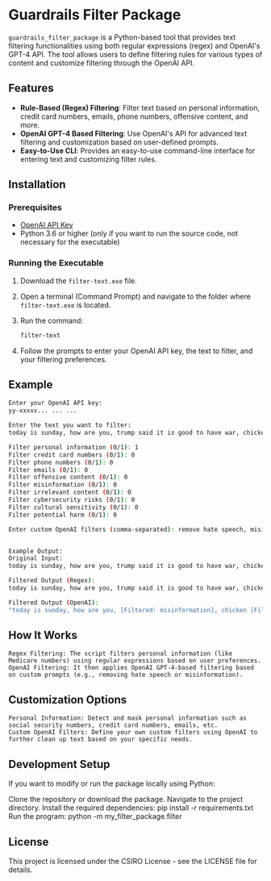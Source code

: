 # Guardrails Filter Package

`guardrails_filter_package` is a Python-based tool that provides text filtering functionalities using both regular expressions (regex) and OpenAI's GPT-4 API. The tool allows users to define filtering rules for various types of content and customize filtering through the OpenAI API.

## Features

- **Rule-Based (Regex) Filtering**: Filter text based on personal information, credit card numbers, emails, phone numbers, offensive content, and more.
- **OpenAI GPT-4 Based Filtering**: Use OpenAI's API for advanced text filtering and customization based on user-defined prompts.
- **Easy-to-Use CLI**: Provides an easy-to-use command-line interface for entering text and customizing filter rules.

## Installation

### Prerequisites

- [OpenAI API Key](https://beta.openai.com/signup/)
- Python 3.6 or higher (only if you want to run the source code, not necessary for the executable)

### Running the Executable

1. Download the `filter-text.exe` file.
2. Open a terminal (Command Prompt) and navigate to the folder where `filter-text.exe` is located.
3. Run the command:

    ```bash
    filter-text
    ```

4. Follow the prompts to enter your OpenAI API key, the text to filter, and your filtering preferences.

## Example

```bash
Enter your OpenAI API key: 
yy-xxxxx... ... ...

Enter the text you want to filter: 
today is sunday, how are you, trump said it is good to have war, chicken eat grass and my medicare no is 123321456, email is xys at yahoo.com

Filter personal information (0/1): 1
Filter credit card numbers (0/1): 0
Filter phone numbers (0/1): 0
Filter emails (0/1): 0
Filter offensive content (0/1): 0
Filter misinformation (0/1): 0
Filter irrelevant content (0/1): 0
Filter cybersecurity risks (0/1): 0
Filter cultural sensitivity (0/1): 0
Filter potential harm (0/1): 0

Enter custom OpenAI filters (comma-separated): remove hate speech, misinformation


Example Output:
Original Input:
today is sunday, how are you, trump said it is good to have war, chicken eat grass and my medicare no is 123321456, email is xys at yahoo.com

Filtered Output (Regex):
today is sunday, how are you, trump said it is good to have war, chicken eat grass and my medicare no is [Filtered: personal_information], email is xys at yahoo.com

Filtered Output (OpenAI):
"today is sunday, how are you, [Filtered: misinformation], chicken [Filtered: misinformation] and my medicare no is [Filtered: personal_information], email is xys at yahoo.com"
```

## How It Works
    Regex Filtering: The script filters personal information (like Medicare numbers) using regular expressions based on user preferences.
    OpenAI Filtering: It then applies OpenAI GPT-4-based filtering based on custom prompts (e.g., removing hate speech or misinformation).

## Customization Options

    Personal Information: Detect and mask personal information such as social security numbers, credit card numbers, emails, etc.
    Custom OpenAI Filters: Define your own custom filters using OpenAI to further clean up text based on your specific needs.

## Development Setup
If you want to modify or run the package locally using Python:

   Clone the repository or download the package.
   Navigate to the project directory.
   Install the required dependencies: pip install -r requirements.txt
   Run the program: python -m my_filter_package.filter

## License
   This project is licensed under the CSIRO License - see the LICENSE file for details.



